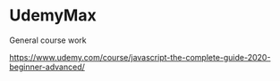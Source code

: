 # UdemyMax
General course work

https://www.udemy.com/course/javascript-the-complete-guide-2020-beginner-advanced/